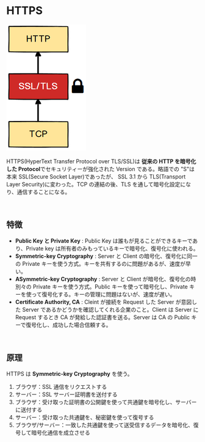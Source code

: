 # HTTPS

<img src="../../images/network/https.png">

HTTPS(HyperText Transfer Protocol over TLS/SSL)は **従来の HTTP を暗号化した Protocol**でセキュリティーが強化された Version である。略語での "S"は本来 SSL(Secure Socket Layer)であったが、 SSL 3.1 から TLS(Transport Layer Security)に変わった。TCP の連結の後、TLS を通して暗号化設定になり、通信することになる。

<br>

## 特徴

-   **Public Key と Private Key** : Public Key は誰もが見ることができるキーであり、Private key は所有者のみもっているキーで暗号化、復号化に使われる。
-   **Symmetric-key Cryptography** : Server と Client の暗号化、復号化に同一の Private キーを使う方式。キーを共有するのに問題があるが、速度が早い。
-   **ASymmetric-key Cryptography** : Server と Client が暗号化、復号化の時別々の Private キーを使う方式。Public キーを使って暗号化し、Private キーを使って復号化する。キーの管理に問題はないが、速度が遅い。
-   **Certificate Authority, CA** : Cleint が接続を Request した Server が意図した Server であるかどうかを確認してくれる企業のこと。Client は Server に Request するとき CA が発給した認証書を送る。Server は CA の Public キーで復号化し、成功した場合信頼する。

<br>

## 原理

HTTPS は **Symmetric-key Cryptography** を使う。

1. ブラウザ：SSL 通信をリクエストする
2. サーバー：SSL サーバー証明書を送付する
3. ブラウザ：受け取った証明書の公開鍵を使って共通鍵を暗号化し、サーバーに送付する
4. サーバー：受け取った共通鍵を、秘密鍵を使って復号する
5. ブラウザ/サーバー：一致した共通鍵を使って送受信するデータを暗号化、復号して暗号化通信を成立させる

<br>
